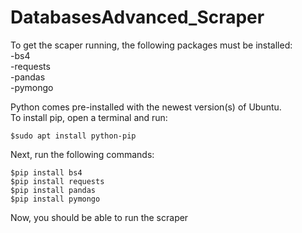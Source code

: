 # DatabasesAdvanced_Scraper

To get the scaper running, the following packages must be installed:  
-bs4  
-requests  
-pandas  
-pymongo  
  
Python comes pre-installed with the newest version(s) of Ubuntu.  
To install pip, open a terminal and run:  
  
    $sudo apt install python-pip  
  
Next, run the following commands:  
  
    $pip install bs4  
    $pip install requests  
    $pip install pandas  
    $pip install pymongo  
  
Now, you should be able to run the scraper  

